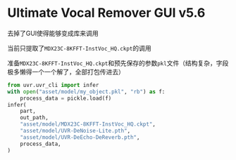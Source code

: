 # Ultimate Vocal Remover GUI v5.6

去掉了GUI使得能够变成库来调用

当前只提取了`MDX23C-8KFFT-InstVoc_HQ.ckpt`的调用

准备`MDX23C-8KFFT-InstVoc_HQ.ckpt`和预先保存的参数`pkl`文件（结构复杂，字段极多懒得一个一个解了，全部打包传进去）

```python
from uvr.uvr_cli import infer
with open("asset/model/my_object.pkl", "rb") as f:
    process_data = pickle.load(f)
infer(
    part,
    out_path,
    "asset/model/MDX23C-8KFFT-InstVoc_HQ.ckpt",
    "asset/model/UVR-DeNoise-Lite.pth",
    "asset/model/UVR-DeEcho-DeReverb.pth",
    process_data,
)
```
